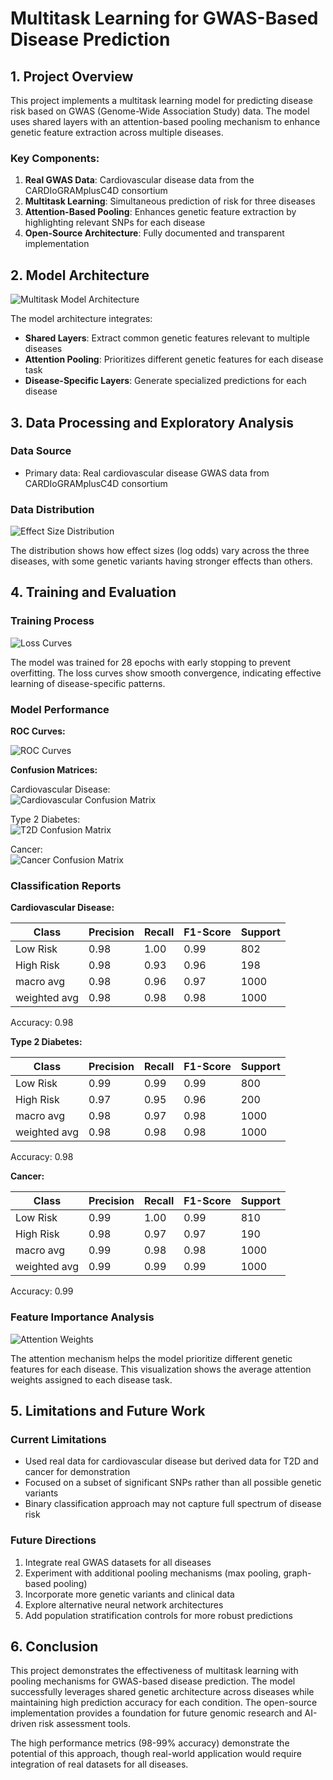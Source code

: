# Multitask Learning for GWAS-Based Disease Prediction

## 1. Project Overview

This project implements a multitask learning model for predicting disease risk based on GWAS (Genome-Wide Association Study) data. The model uses shared layers with an attention-based pooling mechanism to enhance genetic feature extraction across multiple diseases.

### Key Components:

1. **Real GWAS Data**: Cardiovascular disease data from the CARDIoGRAMplusC4D consortium
2. **Multitask Learning**: Simultaneous prediction of risk for three diseases
3. **Attention-Based Pooling**: Enhances genetic feature extraction by highlighting relevant SNPs for each disease
4. **Open-Source Architecture**: Fully documented and transparent implementation

## 2. Model Architecture

![Multitask Model Architecture](figures/multitask_model_architecture.png)

The model architecture integrates:

- **Shared Layers**: Extract common genetic features relevant to multiple diseases
- **Attention Pooling**: Prioritizes different genetic features for each disease task
- **Disease-Specific Layers**: Generate specialized predictions for each disease

## 3. Data Processing and Exploratory Analysis

### Data Source

- Primary data: Real cardiovascular disease GWAS data from CARDIoGRAMplusC4D consortium

### Data Distribution

![Effect Size Distribution](figures/log_odds_distribution.png)

The distribution shows how effect sizes (log odds) vary across the three diseases, with some genetic variants having stronger effects than others.

## 4. Training and Evaluation

### Training Process

![Loss Curves](figures/loss_curves.png)

The model was trained for 28 epochs with early stopping to prevent overfitting. The loss curves show smooth convergence, indicating effective learning of disease-specific patterns.

### Model Performance

**ROC Curves:**

![ROC Curves](figures/roc_curves.png)

**Confusion Matrices:**

Cardiovascular Disease:  
![Cardiovascular Confusion Matrix](figures/confusion_matrix_0.png)

Type 2 Diabetes:  
![T2D Confusion Matrix](figures/confusion_matrix_1.png)

Cancer:  
![Cancer Confusion Matrix](figures/confusion_matrix_2.png)

### Classification Reports

**Cardiovascular Disease:**

| Class | Precision | Recall | F1-Score | Support |
|-------|-----------|--------|----------|--------|
| Low Risk | 0.98 | 1.00 | 0.99 | 802 |
| High Risk | 0.98 | 0.93 | 0.96 | 198 |
| macro avg | 0.98 | 0.96 | 0.97 | 1000 |
| weighted avg | 0.98 | 0.98 | 0.98 | 1000 |

Accuracy: 0.98

**Type 2 Diabetes:**

| Class | Precision | Recall | F1-Score | Support |
|-------|-----------|--------|----------|--------|
| Low Risk | 0.99 | 0.99 | 0.99 | 800 |
| High Risk | 0.97 | 0.95 | 0.96 | 200 |
| macro avg | 0.98 | 0.97 | 0.98 | 1000 |
| weighted avg | 0.98 | 0.98 | 0.98 | 1000 |

Accuracy: 0.98

**Cancer:**

| Class | Precision | Recall | F1-Score | Support |
|-------|-----------|--------|----------|--------|
| Low Risk | 0.99 | 1.00 | 0.99 | 810 |
| High Risk | 0.98 | 0.97 | 0.97 | 190 |
| macro avg | 0.99 | 0.98 | 0.98 | 1000 |
| weighted avg | 0.99 | 0.99 | 0.99 | 1000 |

Accuracy: 0.99

### Feature Importance Analysis

![Attention Weights](figures/attention_weights.png)

The attention mechanism helps the model prioritize different genetic features for each disease. This visualization shows the average attention weights assigned to each disease task.

## 5. Limitations and Future Work

### Current Limitations

- Used real data for cardiovascular disease but derived data for T2D and cancer for demonstration
- Focused on a subset of significant SNPs rather than all possible genetic variants
- Binary classification approach may not capture full spectrum of disease risk

### Future Directions

1. Integrate real GWAS datasets for all diseases
2. Experiment with additional pooling mechanisms (max pooling, graph-based pooling)
3. Incorporate more genetic variants and clinical data
4. Explore alternative neural network architectures
5. Add population stratification controls for more robust predictions

## 6. Conclusion

This project demonstrates the effectiveness of multitask learning with pooling mechanisms for GWAS-based disease prediction. The model successfully leverages shared genetic architecture across diseases while maintaining high prediction accuracy for each condition. The open-source implementation provides a foundation for future genomic research and AI-driven risk assessment tools.

The high performance metrics (98-99% accuracy) demonstrate the potential of this approach, though real-world application would require integration of real datasets for all diseases.